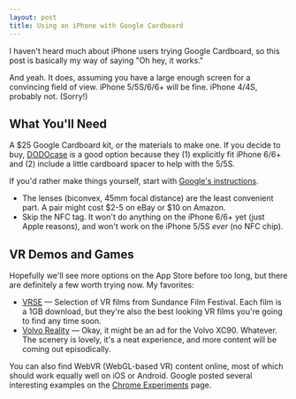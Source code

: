 ```yaml
---
layout: post
title: Using an iPhone with Google Cardboard
---
```


I haven't heard much about iPhone users trying Google Cardboard, so this post is basically my way of saying "Oh hey, it works."

And yeah. It does, assuming you have a large enough screen for a convincing field of view. iPhone 5/5S/6/6+ will be fine. iPhone 4/4S, probably not. (Sorry!)

## What You'll Need

A $25 Google Cardboard kit, or the materials to make one. If you decide to buy, [DODOcase](http://www.dodocase.com/products/google-cardboard-vr-goggle-toolkit) is a good option because they (1) explicitly fit iPhone 6/6+ and (2) include a little cardboard spacer to help with the 5/5S.

If you'd rather make things yourself, start with [Google's instructions](https://www.google.com/get/cardboard/get-cardboard.html#build-it).

* The lenses (biconvex, 45mm focal distance) are the least convenient part. A pair might cost $2-5 on eBay or $10 on Amazon.
* Skip the NFC tag. It won't do anything on the iPhone 6/6+ yet (just Apple reasons), and won't work on the iPhone 5/5S *ever* (no NFC chip).

## VR Demos and Games

Hopefully we'll see more options on the App Store before too long, but there are definitely a few worth trying now. My favorites:

* [VRSE](http://vrse.com/) — Selection of VR films from Sundance Film Festival. Each film is a 1GB download, but they're also the best looking VR films you're going to find any time soon.
* [Volvo Reality](http://www.volvocars.com/us/about/our-stories/google-cardboard) — Okay, it might be an ad for the Volvo XC90. Whatever. The scenery is lovely, it's a neat experience, and more content will be coming out episodically.

You can also find WebVR (WebGL-based VR) content online, most of which should work equally well on iOS or Android. Google posted several interesting examples on the [Chrome Experiments](http://vr.chromeexperiments.com/) page.

